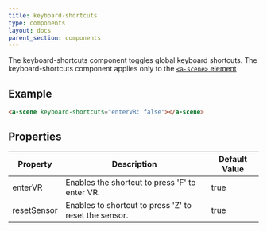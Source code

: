 ```yaml
---
title: keyboard-shortcuts
type: components
layout: docs
parent_section: components
---
```


The keyboard-shortcuts component toggles global keyboard shortcuts. The keyboard-shortcuts component applies only to the [`<a-scene>` element][scene]

## Example

```html
<a-scene keyboard-shortcuts="enterVR: false"></a-scene>
```

## Properties

| Property    | Description                                           | Default Value |
|-------------|-------------------------------------------------------|---------------|
| enterVR     | Enables the shortcut to press 'F' to enter VR.        | true          |
| resetSensor | Enables to shortcut to press 'Z' to reset the sensor. | true          |

[scene]: ../core/scene.md
